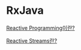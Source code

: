 # RxJava
[Reactive Programming이란?](https://nooose.notion.site/RxJava-da39a97072524488b79d81c22cba58bc)

[Reactive Streams란?](https://nooose.notion.site/Reactive-Streams-044e6cf525df4cda8a894a11431146dd)

